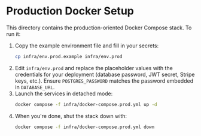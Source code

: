 # Production Docker Setup

This directory contains the production-oriented Docker Compose stack. To run it:

1. Copy the example environment file and fill in your secrets:
   ```bash
   cp infra/env.prod.example infra/env.prod
   ```
2. Edit `infra/env.prod` and replace the placeholder values with the credentials for your deployment (database password, JWT secret, Stripe keys, etc.). Ensure `POSTGRES_PASSWORD` matches the password embedded in `DATABASE_URL`.
3. Launch the services in detached mode:
   ```bash
   docker compose -f infra/docker-compose.prod.yml up -d
   ```
4. When you're done, shut the stack down with:
   ```bash
   docker compose -f infra/docker-compose.prod.yml down
   ```

